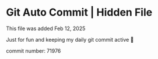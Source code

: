 # Git Auto Commit | Hidden File

This file was added Feb 12, 2025

Just for fun and keeping my daily git commit active 🤪

commit number: 71976
